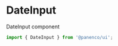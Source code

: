 # DateInput

DateInput component

```js
import { DateInput } from '@panenco/ui';
```

<!-- STORY -->
